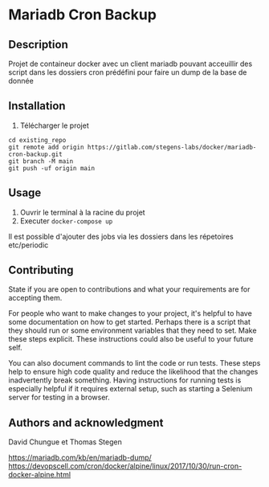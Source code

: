 # Mariadb Cron Backup

## Description
Projet de containeur docker avec un client mariadb pouvant acceuillir des script dans les dossiers cron prédéfini pour faire un dump de la base de donnée


## Installation
1. Télécharger le projet
```
cd existing_repo
git remote add origin https://gitlab.com/stegens-labs/docker/mariadb-cron-backup.git
git branch -M main
git push -uf origin main
```

## Usage
1. Ouvrir le terminal à la racine du projet
2. Executer `docker-compose up`

Il est possible d'ajouter des jobs via les dossiers dans les répetoires etc/periodic

## Contributing
State if you are open to contributions and what your requirements are for accepting them.

For people who want to make changes to your project, it's helpful to have some documentation on how to get started. Perhaps there is a script that they should run or some environment variables that they need to set. Make these steps explicit. These instructions could also be useful to your future self.

You can also document commands to lint the code or run tests. These steps help to ensure high code quality and reduce the likelihood that the changes inadvertently break something. Having instructions for running tests is especially helpful if it requires external setup, such as starting a Selenium server for testing in a browser.

## Authors and acknowledgment
David Chungue et Thomas Stegen

https://mariadb.com/kb/en/mariadb-dump/
https://devopscell.com/cron/docker/alpine/linux/2017/10/30/run-cron-docker-alpine.html
